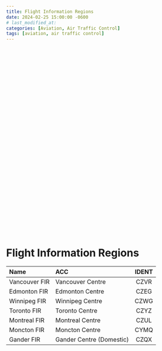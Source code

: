 ```yaml
---
title: Flight Information Regions
date: 2024-02-25 15:00:00 -0600
# last_modified_at: 
categories: [Aviation, Air Traffic Control]
tags: [aviation, air traffic control]
---
```


<div id="map" style="height: 500px;"></div>

<script src="/assets/leaflet/canadian-airspace.js"></script>

<style>
    .label-class {
      background-color: transparent; /* No background */
      color: white; /* Text color */
      font-size: 10px; /* Font size */
      font-weight: bold; /* Bold for fir_code */
      text-align: center; /* Center the text */
      text-shadow: 1px 1px 2px black; /* Optional: add some shadow for better readability */
      line-height: .8; /* Adjust line height for better spacing */
    }

    .label-class strong {
      font-size: 12px; /* Larger font size for the fir_code */
      display: block; /* Ensure it behaves like a block element */
    }
</style>

# Flight Information Regions

| Name          | ACC                      | IDENT |
| :-            | :-                       | :-:   |
| Vancouver FIR | Vancouver Centre         | CZVR  |
| Edmonton FIR  | Edmonton Centre          | CZEG  |
| Winnipeg FIR  | Winnipeg Centre          | CZWG  |
| Toronto FIR   | Toronto Centre           | CZYZ  |
| Montreal FIR  | Montreal Centre          | CZUL  |
| Moncton FIR   | Moncton Centre           | CYMQ  |
| Gander FIR    | Gander Centre (Domestic) | CZQX  |